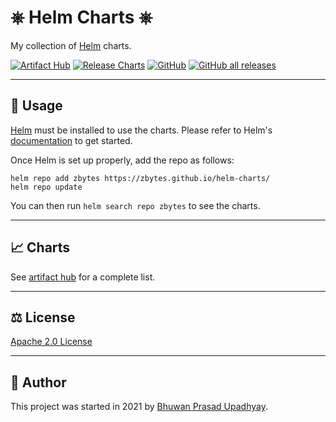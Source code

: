 # ⎈ Helm Charts ⎈
My collection of [Helm](https://helm.sh/) charts.

[![Artifact Hub](https://img.shields.io/endpoint?url=https://artifacthub.io/badge/repository/zbytes&style=for-the-badge)](https://artifacthub.io/packages/search?repo=zbytes)
[![Release Charts](https://img.shields.io/github/workflow/status/zbytes/helm-charts/Release%20Charts?label=ci&style=for-the-badge)](https://github.com/zbytes/helm-charts/actions/workflows/charts-release.yaml)
[![GitHub](https://img.shields.io/github/license/zbytes/helm-charts?style=for-the-badge)](https://github.com/zbytes/helm-charts/blob/main/LICENSE)
[![GitHub all releases](https://img.shields.io/github/downloads/zbytes/helm-charts/total?style=for-the-badge)](https://github.com/zbytes/helm-charts/releases)

---
 
## :book: Usage

[Helm](https://helm.sh) must be installed to use the charts.
Please refer to Helm's [documentation](https://helm.sh/docs/) to get started.

Once Helm is set up properly, add the repo as follows:

```console
helm repo add zbytes https://zbytes.github.io/helm-charts/
helm repo update
```
You can then run `helm search repo zbytes` to see the charts.

---

## :chart_with_upwards_trend: Charts

See [artifact hub](https://artifacthub.io/packages/search?repo=zbytes) for a complete list.

---

## :balance_scale: License

[Apache 2.0 License](./LICENSE)

---

## :pencil: Author

This project was started in 2021 by [Bhuwan Prasad Upadhyay](https://github.com/zbytes/).
